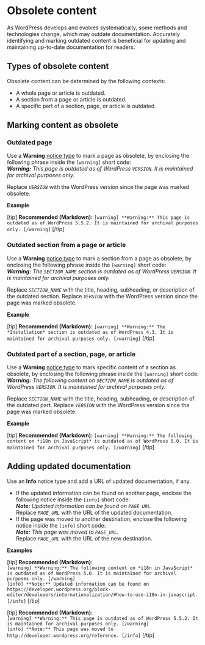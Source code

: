 # Obsolete content

As WordPress develops and evolves systematically, some methods and technologies change, which may outdate documentation. Accurately identifying and marking outdated content is beneficial for updating and maintaining up-to-date documentation for readers.

## Types of obsolete content

Obsolete content can be determined by the following contexts:  
- A whole page or article is outdated.
- A section from a page or article is outdated.
- A specific part of a section, page, or article is outdated.

## Marking content as obsolete

### Outdated page

Use a **Warning** [notice type](https://make.wordpress.org/docs/style-guide/formatting/notices/#cautions-warnings-notes-and-other-notices) to mark a page as obsolete, by enclosing the following phrase inside the `[warning]` short code:  
*__Warning:__ This page is outdated as of WordPress <code><var>VERSION</code></var>. It is maintained for archival purposes only.*

Replace <code><var>VERSION</code></var> with the WordPress version since the page was marked obsolete.

**Example**  

[tip] **Recommended (Markdown):** `[warning] **Warning:** This page is outdated as of WordPress 5.5.2. It is maintained for archival purposes only. [/warning]` [/tip]  

### Outdated section from a page or article

Use a **Warning** [notice type](https://make.wordpress.org/docs/style-guide/formatting/notices/#cautions-warnings-notes-and-other-notices) to mark a section from a page as obsolete, by enclosing the following phrase inside the `[warning]` short code:  
*__Warning:__ The <code><var>SECTION_NAME</code></var> section is outdated as of WordPress <code><var>VERSION</code></var>. It is maintained for archival purposes only.*

Replace <code><var>SECTION_NAME</code></var> with the title, heading, subheading, or description of the outdated section. Replace <code><var>VERSION</code></var> with the WordPress version since the page was marked obsolete.

**Example**  

[tip] **Recommended (Markdown):** `[warning] **Warning:** The *Installation* section is outdated as of WordPress 4.3. It is maintained for archival purposes only. [/warning]` [/tip]  

### Outdated part of a section, page, or article

Use a **Warning** [notice type](https://make.wordpress.org/docs/style-guide/formatting/notices/#cautions-warnings-notes-and-other-notices) to mark specific content of a section as obsolete, by enclosing the following phrase inside the `[warning]` short code:  
*__Warning:__ The following content on <code><var>SECTION_NAME</code></var> is outdated as of WordPress <code><var>VERSION</code></var>. It is maintained for archival purposes only.*  

Replace <code><var>SECTION_NAME</code></var> with the title, heading, subheading, or description of the outdated part. Replace <code><var>VERSION</code></var> with the WordPress version since the page was marked obsolete.

**Example**  

[tip] **Recommended (Markdown):** `[warning] **Warning:** The following content on *i18n in JavaScript* is outdated as of WordPress 5.0. It is maintained for archival purposes only. [/warning]` [/tip]  

## Adding updated documentation

Use an **Info** notice type and add a URL of updated documentation, if any.  
- If the updated information can be found on another page, enclose the following notice inside the `[info]` short code:  
  *__Note:__ Updated information can be found on <code><var>PAGE_URL</code></var>.*  
  Replace <code><var>PAGE_URL</code></var> with the URL of the updated documentation.
- If the page was moved to another destination, enclose the following notice inside the `[info]` short code:  
  *__Note:__ This page was moved to <code><var>PAGE_URL</code></var>.*  
  Replace <code><var>PAGE_URL</code></var> with the URL of the new destination.

**Examples**  

[tip] **Recommended (Markdown):**  
`[warning] **Warning:** The following content on *i18n in JavaScript* is outdated as of WordPress 5.0. It is maintained for archival purposes only. [/warning]`  
`[info] **Note:** Updated information can be found on https://developer.wordpress.org/block-editor/developers/internationalization/#how-to-use-i18n-in-javascript. [/info]` [/tip]  

[tip] **Recommended (Markdown):**  
`[warning] **Warning:** This page is outdated as of WordPress 5.5.2. It is maintained for archival purposes only. [/warning]`  
`[info] **Note:** This page was moved to http://developer.wordpress.org/reference. [/info]` [/tip]  
